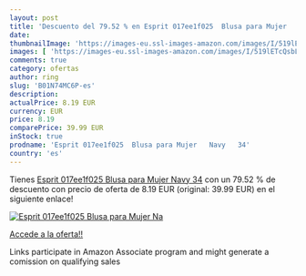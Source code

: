 ```yaml
---
layout: post
title: 'Descuento del 79.52 % en Esprit 017ee1f025  Blusa para Mujer   Na'
date: 
thumbnailImage: 'https://images-eu.ssl-images-amazon.com/images/I/519lETcQsbL._SL200_.jpg'
images: [ 'https://images-eu.ssl-images-amazon.com/images/I/519lETcQsbL._SL200_.jpg' ]
comments: true
category: ofertas
author: ring
slug: 'B01N74MC6P-es'
description:
actualPrice: 8.19 EUR
currency: EUR
price: 8.19
comparePrice: 39.99 EUR
inStock: true
prodname: 'Esprit 017ee1f025  Blusa para Mujer   Navy   34'
country: 'es'
---
```


Tienes [Esprit 017ee1f025  Blusa para Mujer   Navy   34](https://www.amazon.es/dp/B01N74MC6P/?tag=tolees-21) con un 79.52 % de descuento con precio de oferta de 8.19 EUR (original: 39.99 EUR) en el siguiente enlace!

[![Esprit 017ee1f025  Blusa para Mujer   Na](https://images-eu.ssl-images-amazon.com/images/I/519lETcQsbL._SL200_.jpg)](https://www.amazon.es/dp/B01N74MC6P/?tag=tolees-21)

[Accede a la oferta!!](https://www.amazon.es/dp/B01N74MC6P/?tag=tolees-21)

Links participate in Amazon Associate program and might generate a comission on qualifying sales



